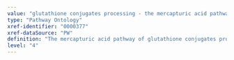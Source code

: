 ```yaml
---
value: "glutathione conjugates processing - the mercapturic acid pathway"
type: "Pathway Ontology"
xref-identifier: "0000377"
xref-dataSource: "PW"
definition: "The mercapturic acid pathway of glutathione conjugates processing involves the sequential cleavage of glutamyl and glycine residues of glutathione followed by cysteine N-acetylation."
level: "4"
---
```

